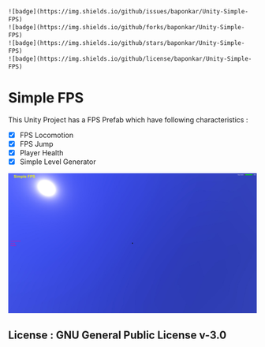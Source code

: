 	![badge](https://img.shields.io/github/issues/baponkar/Unity-Simple-FPS)
    ![badge](https://img.shields.io/github/forks/baponkar/Unity-Simple-FPS)
    ![badge](https://img.shields.io/github/stars/baponkar/Unity-Simple-FPS)
    ![badge](https://img.shields.io/github/license/baponkar/Unity-Simple-FPS)


# Simple FPS

This Unity Project has a FPS Prefab which have following characteristics : 

- [x] FPS Locomotion
- [x] FPS Jump
- [x] Player Health
- [x] Simple Level Generator

![Screenshot](Recordings\image_004_0034.jpg)

## License : GNU General Public License v-3.0

